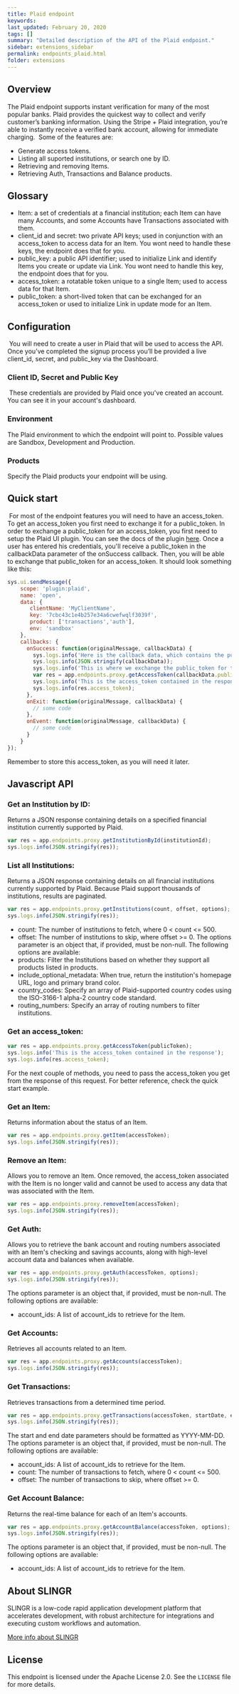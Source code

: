 ```yaml
---
title: Plaid endpoint
keywords: 
last_updated: February 20, 2020
tags: []
summary: "Detailed description of the API of the Plaid endpoint."
sidebar: extensions_sidebar
permalink: endpoints_plaid.html
folder: extensions
---
```


## Overview

The Plaid endpoint supports instant verification for many of the most popular banks.
Plaid provides the quickest way to collect and verify customer’s banking information. Using the Stripe + Plaid integration, you’re able to instantly receive a verified bank account, allowing for immediate charging.
​
Some of the features are:

- Generate access tokens.
- Listing all suported institutions, or search one by ID.
- Retrieving and removing Items.
- Retrieving Auth, Transactions and Balance products.
​
## Glossary

- Item: a set of credentials at a financial institution; each Item can have many Accounts, and some Accounts have Transactions associated with them.
- client_id and secret: two private API keys; used in conjunction with an access_token to access data for an Item. You wont need to handle these keys, the endpoint does that for you.
- public_key: a public API identifier; used to initialize Link and identify Items you create or update via Link. You wont need to handle this key, the endpoint does that for you.
- access_token: a rotatable token unique to a single Item; used to access data for that Item.
- public_token: a short-lived token that can be exchanged for an access_token or used to initialize Link in update mode for an Item.

## Configuration
​
You will need to create a user in Plaid that will be used to access the API. Once you’ve completed the signup process you’ll be provided a live client_id, secret, and public_key via the Dashboard.

### Client ID, Secret and Public Key
​
These credentials are provided by Plaid once you've created an account. You can see it in your account's dashboard.
​
### Environment

The Plaid environment to which the endpoint will point to. Possible values are Sandbox, Development and Production.​

### Products

Specify the Plaid products your endpoint will be using.

## Quick start
​
For most of the endpoint features you will need to have an access_token. To get an access_token you first need to exchange it for a public_token. In order to exchange a public_token for an access_token, you first need to setup the Plaid UI plugin. You can see the docs of the plugin [here](https://slingr-stack.github.io/platform/ui_plugins_plaid.html).
Once a user has entered his credentials, you'll receive a public_token in the callbackData parameter of the onSuccess callback. Then, you will be able to exchange that public_token for an access_token. It should look something like this:

```js
sys.ui.sendMessage({
    scope: 'plugin:plaid',
    name: 'open',
    data: {
       clientName: 'MyClientName',
       key: '7cbc43c1e4b257e34a6cwefwqlf3039f',
       product: ['transactions','auth'],
       env: 'sandbox'
    },
    callbacks: {
      onSuccess: function(originalMessage, callbackData) {
        sys.logs.info('Here is the callback data, which contains the public_token you need');
        sys.logs.info(JSON.stringify(callbackData));
        sys.logs.info('This is where we exchange the public_token for the access_token');
        var res = app.endpoints.proxy.getAccessToken(callbackData.publicToken);
        sys.logs.info('This is the access_token contained in the response');
        sys.logs.info(res.access_token);
      },
      onExit: function(originalMessage, callbackData) {
        // some code
      },
      onEvent: function(originalMessage, callbackData) {
        // some code
      }
    }
});
```
Remember to store this access_token, as you will need it later.​

## Javascript API

### Get an Institution by ID:

Returns a JSON response containing details on a specified financial institution currently supported by Plaid.

```js
var res = app.endpoints.proxy.getInstitutionById(institutionId);
sys.logs.info(JSON.stringify(res));
```

### List all Institutions:

Returns a JSON response containing details on all financial institutions currently supported by Plaid. Because Plaid support thousands of institutions, results are paginated.
​

```js
var res = app.endpoints.proxy.getInstitutions(count, offset, options);
sys.logs.info(JSON.stringify(res));
```

- count: The number of institutions to fetch, where 0 < count <= 500.
- offset: The number of institutions to skip, where offset >= 0.
The options parameter is an object that, if provided, must be non-null.
The following options are available:
- products: Filter the Institutions based on whether they support all products listed in products.
- include_optional_metadata: When true, return the institution's homepage URL, logo and primary brand color.
- country_codes: Specify an array of Plaid-supported country codes using the ISO-3166-1 alpha-2 country code standard.
- routing_numbers: Specify an array of routing numbers to filter institutions.​

### Get an access_token:

```js
var res = app.endpoints.proxy.getAccessToken(publicToken);
sys.logs.info('This is the access_token contained in the response');
sys.logs.info(res.access_token);
```

For the next couple of methods, you need to pass the access_token you get from the response of this request. For better reference, check the quick start example.

### Get an Item:

Returns information about the status of an Item.

```js
var res = app.endpoints.proxy.getItem(accessToken);
sys.logs.info(JSON.stringify(res));
```

### Remove an Item:

Allows you to remove an Item. Once removed, the access_token associated with the Item is no longer valid and cannot be used to access any data that was associated with the Item.

```js
var res = app.endpoints.proxy.removeItem(accessToken);
sys.logs.info(JSON.stringify(res));
```

### ​Get Auth:

Allows you to retrieve the bank account and routing numbers associated with an Item's checking and savings accounts, along with high-level account data and balances when available.

```js
var res = app.endpoints.proxy.getAuth(accessToken, options);
sys.logs.info(JSON.stringify(res));
```

The options parameter is an object that, if provided, must be non-null.
The following options are available:
- account_ids: A list of account_ids to retrieve for the Item.

### ​Get Accounts:

Retrieves all accounts related to an Item.

```js
var res = app.endpoints.proxy.getAccounts(accessToken);
sys.logs.info(JSON.stringify(res));
```

### Get Transactions:

Retrieves transactions from a determined time period.

```js
var res = app.endpoints.proxy.getTransactions(accessToken, startDate, endDate, options);
sys.logs.info(JSON.stringify(res));
```

The start and end date parameters should be formatted as YYYY-MM-DD.
The options parameter is an object that, if provided, must be non-null.
The following options are available:
- account_ids: A list of account_ids to retrieve for the Item.
- count: The number of transactions to fetch, where 0 < count <= 500.
- offset: The number of transactions to skip, where offset >= 0.​

### Get Account Balance:

Returns the real-time balance for each of an Item's accounts.

```js
var res = app.endpoints.proxy.getAccountBalance(accessToken, options);
sys.logs.info(JSON.stringify(res));
```

The options parameter is an object that, if provided, must be non-null.
The following options are available:
- account_ids: A list of account_ids to retrieve for the Item.

## About SLINGR

SLINGR is a low-code rapid application development platform that accelerates development, with robust architecture for integrations and executing custom workflows and automation.

[More info about SLINGR](https://slingr.io)

## License

This endpoint is licensed under the Apache License 2.0. See the `LICENSE` file for more details.

